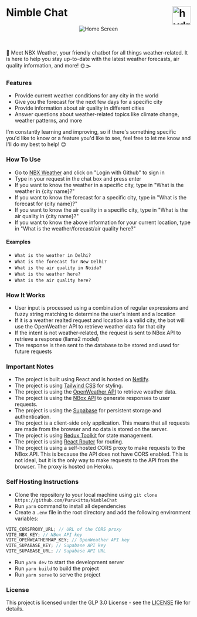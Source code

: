 # Nimble Chat <img src="https://cdn-icons-png.flaticon.com/512/9231/9231625.png" alt="hydrogen animated logo" height="50px" align="right" />

<div align="center"> <img src="https://i.imgur.com/EszdxIs.gif" alt="Home Screen" style="max-height:300px"> </div>

</br></br>
👋 Meet NBX Weather, your friendly chatbot for all things weather-related. It is here to help you stay up-to-date with the latest weather forecasts, air quality information, and more! 🌞🌫️

### Features

-   Provide current weather conditions for any city in the world
-   Give you the forecast for the next few days for a specific city
-   Provide information about air quality in different cities
-   Answer questions about weather-related topics like climate change, weather patterns, and more

I'm constantly learning and improving, so if there's something specific you'd like to know or a feature you'd like to see, feel free to let me know and I'll do my best to help! 😊

### How To Use

-   Go to [NBX Weather](https://jazzy-pavlova-932105.netlify.app/) and click on "Login with Github" to sign in
-   Type in your request in the chat box and press enter
-   If you want to know the weather in a specific city, type in "What is the weather in {city name}?"
-   If you want to know the forecast for a specific city, type in "What is the forecast for {city name}?"
-   If you want to know the air quality in a specific city, type in "What is the air quality in {city name}?"
-   If you want to know the above information for your current location, type in "What is the weather/forecast/air quality here?"

#### Examples

-   `What is the weather in Delhi?`
-   `What is the forecast for New Delhi?`
-   `What is the air quality in Noida?`
-   `What is the weather here?`
-   `What is the air quality here?`

### How It Works

-   User input is processed using a combination of regular expressions and fuzzy string matching to determine the user's intent and a location
-   If it is a weather realted request and location is a valid city, the bot will use the OpenWeather API to retrieve weather data for that city
-   If the intent is not weather-related, the request is sent to NBox API to retrieve a response (llama2 model)
-   The response is then sent to the database to be stored and used for future requests

### Important Notes

-   The project is built using React and is hosted on [Netlify](https://jazzy-pavlova-932105.netlify.app/).
-   The project is using [Tailwind CSS](https://tailwindcss.com/) for styling.
-   The project is using the [OpenWeather API](https://openweathermap.org/api) to retrieve weather data.
-   The project is using the [NBox API](https://nbox.ai/) to generate responses to user requests.
-   The project is using the [Supabase](https://supabase.io/) for persistent storage and authentication.
-   The project is a client-side only application. This means that all requests are made from the browser and no data is stored on the server.
-   The project is using [Redux Toolkit](https://redux-toolkit.js.org/) for state management.
-   The project is using [React Router](https://reactrouter.com/) for routing.
-   The project is using a self-hosted CORS proxy to make requests to the NBox API. This is because the API does not have CORS enabled. This is not ideal, but it is the only way to make requests to the API from the browser. The proxy is hosted on Heroku.

### Self Hosting Instructions

-   Clone the repository to your local machine using `git clone https://github.com/Purukitto/NimbleChat`
-   Run `yarn` command to install all dependencies
-   Create a `.env` file in the root directory and add the following environment variables:

```js
VITE_CORSPROXY_URL; // URL of the CORS proxy
VITE_NBX_KEY; // NBox API key
VITE_OPENWEATHERMAP_KEY; // OpenWeather API key
VITE_SUPABASE_KEY; // Supabase API key
VITE_SUPABASE_URL; // Supabase API URL
```

-   Run `yarn dev` to start the development server
-   Run `yarn build` to build the project
-   Run `yarn serve` to serve the project

### License

This project is licensed under the GLP 3.0 License - see the [LICENSE](LICENSE) file for details.
